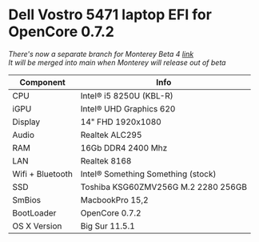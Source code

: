 # Dell Vostro 5471 laptop EFI for OpenCore 0.7.2

*There's now a separate branch for Monterey Beta 4 [link](https://github.com/levichlev/Vostro-5471-Hackintosh/tree/monterey) \
It will be merged into main when Monterey will release out of beta*


| Component | Info |
|-----------|-------|
| CPU |	Intel® i5 8250U (KBL-R) |
| iGPU	| Intel® UHD Graphics 620 |
| Display | 14" FHD 1920x1080 |
| Audio	| Realtek ALC295 |
| RAM	| 16Gb DDR4 2400 Mhz |
| LAN	| Realtek 8168 |
| Wifi + Bluetooth |	Intel® Something Something (stock) |
| SSD	| Toshiba KSG60ZMV256G M.2 2280 256GB |
| SmBios |	MacbookPro 15,2 |
| BootLoader	| OpenCore 0.7.2 |
| OS X Version  | Big Sur 11.5.1 |
